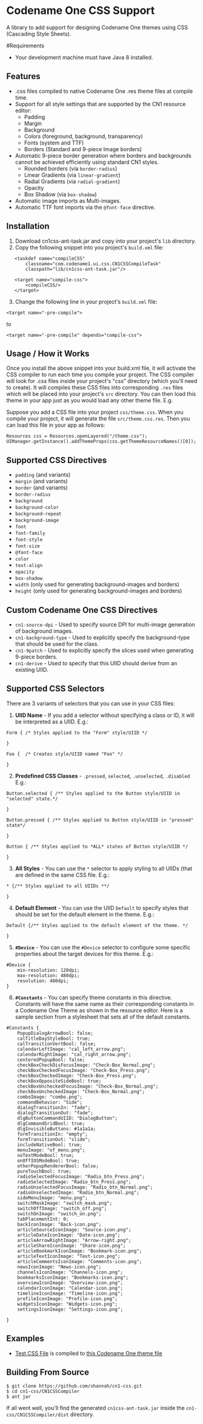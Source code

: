 # Codename One CSS Support

A library to add support for designing Codename One themes using CSS (Cascading Style Sheets).

#Requirements

- Your development machine must have Java 8 installed.

## Features

* .css files compiled to native Codename One .res theme files at compile time.
* Support for all style settings that are supported by the CN1 resource editor:
    * Padding
    * Margin
    * Background
    * Colors (foreground, background, transparency)
    * Fonts (system and TTF)
    * Borders (Standard and 9-piece Image borders)
* Automatic 9-piece border generation where borders and backgrounds cannot be achieved efficiently using standard CN1 styles.
    * Rounded borders (via `border-radius`)
    * Linear Gradients (via `linear-gradient`)
    * Radial Gradients (via `radial-gradient`)
    * Opacity
    * Box Shadow (via `box-shadow`)
* Automatic image imports as Multi-images.
* Automatic TTF font imports via the `@font-face` directive.

## Installation

1. Download cn1css-ant-task.jar and copy into your project's `lib` directory.
2. Copy the following snippet into you project's `build.xml` file:
 ~~~~
    <taskdef name="compileCSS"
        classname="com.codename1.ui.css.CN1CSSCompileTask"
        classpath="lib/cn1css-ant-task.jar"/>
    
    <target name="compile-css">
        <compileCSS/>
    </target>
 ~~~~
3. Change the following line in your project's `build.xml` file:
 
 ~~~~
 <target name="-pre-compile">
 ~~~~
 
 to
 
 ~~~~
 <target name="-pre-compile" depends="compile-css">
 ~~~~
 
 
## Usage / How it Works

Once you install the above snippet into your build.xml file, it will activate the CSS compiler to run each time you compile your project.  The CSS compiler will look for .css files inside your project's "css" directory (which you'll need to create).  It will compiles these CSS files into corresponding `.res` files which will be placed into your project's `src` directory.  You can then load this theme in your app just as you would load any other theme file.  E.g.

Suppose you add a CSS file into your project  `css/theme.css`.  When you compile your project, it will generate the file `src/theme.css.res`.  Then you can load this file in your app as follows:

~~~~
Resources css = Resources.openLayered("/theme.css");
UIManager.getInstance().addThemeProps(css.getThemeResourceNames()[0]);
~~~~

## Supported CSS Directives

* `padding`  (and variants)
* `margin` (and variants)
* `border` (and variants)
* `border-radius`
* `background`
* `background-color`
* `background-repeat`
* `background-image`
* `font`
* `font-family`
* `font-style`
* `font-size`
* `@font-face`
* `color`
* `text-align`
* `opacity`
* `box-shadow`
* `width`  (only used for generating background-images and borders)
* `height` (only used for generating background-images and borders)

## Custom Codename One CSS Directives

* `cn1-source-dpi` - Used to specify source DPI for multi-image generation of background images.
* `cn1-background-type` - Used to explicitly specify the background-type that should be used for the class.
* `cn1-9patch` - Used to explicitly specify the slices used when generating 9-piece borders.
* `cn1-derive` - Used to specify that this UIID should derive from an existing UIID.


## Supported CSS Selectors

There are 3 variants of selectors that you can use in your CSS files:

1. **UIID Name** - If you add a selector without specifying a class or ID, it will be interpreted as a UIID.  E.g.:
 ~~~~
 Form { /* Styles applied to the "Form" style/UIID */
      
 }
 
 Foo {  /* Creates style/UIID named "Foo" */
 
 }
 ~~~~
2. **Predefined CSS Classes** - `.pressed`, `selected`, `.unselected`, `.disabled` E.g.:
 ~~~~
 Button.selected { /** Styles applied to the Button style/UIID in "selected" state.*/
 
 }
 
 Button.pressed { /** Styles applied to Button style/UIID in "pressed" state*/
 
 }
 
 Button { /** Styles applied to *ALL* states of Button style/UIID */
 
 }
 ~~~~
3. **All Styles** - You can use the `*` selector to apply styling to all UIIDs (that are defined in the same CSS file.  E.g.:
 ~~~~
 * {/** Styles applied to all UIIDs **/
 
 }
 ~~~~
4. **Default Element** - You can use the UIID `Default` to specify styles that should be set for the default element in the theme.  E.g.:
 ~~~~
 Default {/** Styles applied to the default element of the theme. */
 
 }
 ~~~~
5. **`#Device`** - You can use the `#Device` selector to configure some specific properties about the target devices for this theme.  E.g.:
 ~~~~
 #Device {
     min-resolution: 120dpi;
     max-resolution: 480dpi;
     resolution: 480dpi;
 }
 ~~~~
6. **`#Constants`** - You can specify theme constants in this directive.  Constants will have the same name as their corresponding constants in a Codename One Theme as shown in the resource editor.  Here is a sample section from a stylesheet that sets all of the default constants.
 ~~~~
 #Constants {
     PopupDialogArrowBool: false;
     calTitleDayStyleBool: true;
     calTransitionVertBool: false;
     calendarLeftImage: "cal_left_arrow.png";
     calendarRightImage: "cal_right_arrow.png";
     centeredPopupBool: false;
     checkBoxCheckDisFocusImage: "Check-Box_Normal.png";
     checkBoxCheckedFocusImage: "Check-Box_Press.png";
     checkBoxCheckedImage: "Check-Box_Press.png";
     checkBoxOppositeSideBool: true;
     checkBoxUncheckedFocusImage: "Check-Box_Normal.png";
     checkBoxUncheckedImage: "Check-Box_Normal.png";
     comboImage: "combo.png";
     commandBehavior: "Side";
     dialogTransitionIn: "fade";
     dialogTransitionOut: "fade";
     dlgButtonCommandUIID: "DialogButton";
     dlgCommandGridBool: true;
     dlgInvisibleButtons: #1a1a1a;
     formTransitionIn: "empty";
     formTransitionOut: "slide";
     includeNativeBool: true;
     menuImage: "of_menu.png";
     noTextModeBool: true;
     onOffIOSModeBool: true;
     otherPopupRendererBool: false;
     pureTouchBool: true;
     radioSelectedFocusImage: "Radio_btn_Press.png";
     radioSelectedImage: "Radio_btn_Press.png";
     radioUnselectedFocusImage: "Radio_btn_Normal.png";
     radioUnselectedImage: "Radio_btn_Normal.png";
     sideMenuImage: "menu.png";
     switchMaskImage: "switch_mask.png";
     switchOffImage: "switch_off.png";
     switchOnImage: "switch_on.png";
     tabPlacementInt: 0;
     backIconImage: "Back-icon.png";
     articleSourceIconImage: "Source-icon.png";
     articleDateIconImage: "Date-icon.png";
     articleArrowRightImage: "Arrow-right.png";
     articleShareIconImage: "Share-icon.png";
     articleBookmarkIconImage: "Bookmark-icon.png";
     articleTextIconImage: "Text-icon.png";
     articleCommentsIconImage: "Comments-icon.png";
     newsIconImage: "News-icon.png";
     channelsIconImage: "Channels-icon.png";
     bookmarksIconImage: "Bookmarks-icon.png";
     overviewIconImage: "Overview-icon.png";
     calendarIconImage: "Calendar-icon.png";
     timelineIconImage: "Timeline-icon.png";
     profileIconImage: "Profile-icon.png";
     widgetsIconImage: "Widgets-icon.png";
     settingsIconImage: "Settings-icon.png";
     
 }
 ~~~~


## Examples

* [Test CSS File](https://github.com/shannah/cn1-css/blob/master/cn1-css-demo/css/test1.css) is compiled to [this Codename One theme file](https://github.com/shannah/cn1-css/blob/master/cn1-css-demo/src/test1.css.res?raw=true)

## Building From Source

~~~~
$ git clone https://github.com/shannah/cn1-css.git
$ cd cn1-css/CN1CSSCompiler
$ ant jar
~~~~

If all went well, you'll find the generated `cn1css-ant-task.jar` inside the `cn1-css/CN1CSSCompiler/dist` directory.




